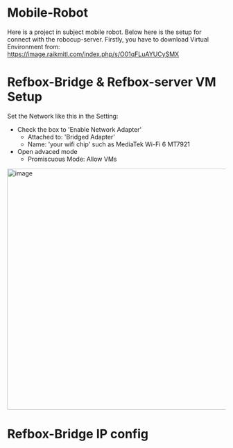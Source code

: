 # Mobile-Robot
Here is a project in subject mobile robot. Below here is the setup for connect with the robocup-server.
Firstly, you have to download Virtual Environment from: <https://image.raikmitl.com/index.php/s/O01qFLuAYUCySMX>
# Refbox-Bridge & Refbox-server VM Setup
Set the Network like this in the Setting:
  * Check the box to 'Enable Network Adapter'
    * Attached to: 'Bridged Adapter'
    * Name: 'your wifi chip' such as MediaTek Wi-Fi 6 MT7921
  * Open advaced mode
    * Promiscuous Mode: Allow VMs
  <img width="701" height="556" alt="image" src="https://github.com/user-attachments/assets/c3a55743-fbe4-4f73-85d5-84213c125229" />
  
# Refbox-Bridge IP config


